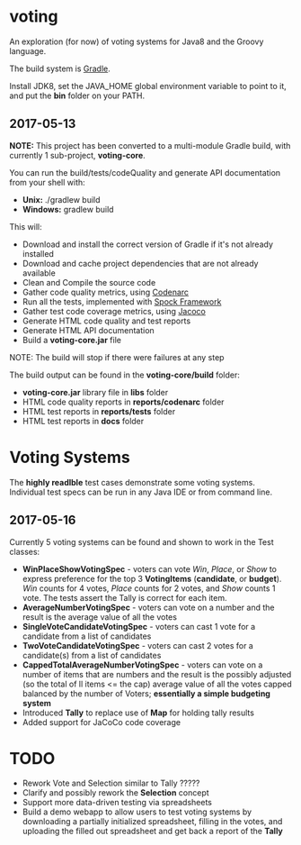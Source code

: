 # voting
An exploration (for now) of voting systems for Java8 and the Groovy language.


The build system is [Gradle](https://gradle.org/).

Install JDK8, set the JAVA_HOME global environment variable to point to it, and put the **bin** folder on your PATH.

## 2017-05-13 ##
**NOTE:** This project has been converted to a multi-module Gradle build, with currently 1 sub-project, **voting-core**.

You can run the build/tests/codeQuality and generate API documentation from your shell with:
* **Unix:** ./gradlew build
* **Windows:** gradlew build

This will:
* Download and install the correct version of Gradle if it's not already installed
* Download and cache project dependencies that are not already available
* Clean and Compile the source code
* Gather code quality metrics, using [Codenarc](http://codenarc.sourceforge.net/)
* Run all the tests, implemented with [Spock Framework](http://spockframework.org/)
* Gather test code coverage metrics, using [Jacoco](http://www.eclemma.org/jacoco/)
* Generate HTML code quality and test reports
* Generate HTML API documentation
* Build a **voting-core.jar** file

NOTE: The build will stop if there were failures at any step

The build output can be found in the **voting-core/build** folder:
* **voting-core.jar** library file in **libs** folder
* HTML code quality reports in **reports/codenarc** folder
* HTML test reports in **reports/tests** folder
* HTML test reports in **docs** folder



# Voting Systems
The **highly readlble** test cases demonstrate some voting systems. Individual test specs can be run in any Java IDE or from command line.

## 2017-05-16 ##
Currently 5 voting systems can be found and shown to work in the Test classes:
* **WinPlaceShowVotingSpec** - voters can vote *Win*, *Place*, or *Show* to express preference for the top 3 **VotingItems** (**candidate**, or **budget**). 
    *Win* counts for 4 votes, *Place* counts for 2 votes, and *Show* counts 1 vote. The tests assert the Tally is correct for each item.
* **AverageNumberVotingSpec** - voters can vote on a number and the result is the average value of all the votes
* **SingleVoteCandidateVotingSpec** - voters can cast 1 vote for a candidate from a list of candidates
* **TwoVoteCandidateVotingSpec** - voters can cast 2 votes for a candidate(s) from a list of candidates
* **CappedTotalAverageNumberVotingSpec** - voters can vote on a number of items that are numbers and the result is the 
    possibly adjusted (so the total of ll items <= the cap) average value of all the votes capped balanced by the number of Voters; **essentially a simple budgeting system**
* Introduced **Tally** to replace use of **Map** for holding tally results
* Added support for JaCoCo code coverage

# TODO
* Rework Vote and Selection similar to Tally ?????
* Clarify and possibly rework the **Selection** concept
* Support more data-driven testing via spreadsheets
* Build a demo webapp to allow users to test voting systems by downloading a partially initialized spreadsheet, filling in the votes, and uploading the filled out spreadsheet and get back a report of the **Tally**



